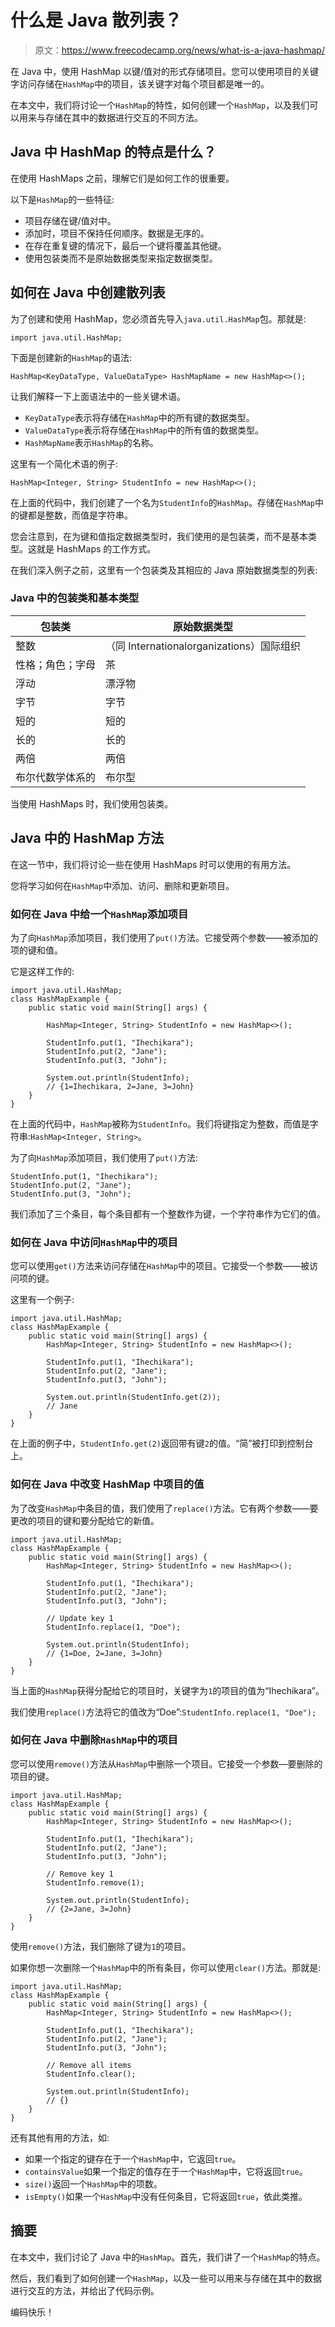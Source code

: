 # 什么是 Java 散列表？

> 原文：<https://www.freecodecamp.org/news/what-is-a-java-hashmap/>

在 Java 中，使用 HashMap 以键/值对的形式存储项目。您可以使用项目的关键字访问存储在`HashMap`中的项目，该关键字对每个项目都是唯一的。

在本文中，我们将讨论一个`HashMap`的特性，如何创建一个`HashMap`，以及我们可以用来与存储在其中的数据进行交互的不同方法。

## Java 中 HashMap 的特点是什么？

在使用 HashMaps 之前，理解它们是如何工作的很重要。

以下是`HashMap`的一些特征:

*   项目存储在键/值对中。
*   添加时，项目不保持任何顺序。数据是无序的。
*   在存在重复键的情况下，最后一个键将覆盖其他键。
*   使用包装类而不是原始数据类型来指定数据类型。

## 如何在 Java 中创建散列表

为了创建和使用 HashMap，您必须首先导入`java.util.HashMap`包。那就是:

```
import java.util.HashMap;
```

下面是创建新的`HashMap`的语法:

```
HashMap<KeyDataType, ValueDataType> HashMapName = new HashMap<>();
```

让我们解释一下上面语法中的一些关键术语。

*   `KeyDataType`表示将存储在`HashMap`中的所有键的数据类型。
*   `ValueDataType`表示将存储在`HashMap`中的所有值的数据类型。
*   `HashMapName`表示`HashMap`的名称。

这里有一个简化术语的例子:

```
HashMap<Integer, String> StudentInfo = new HashMap<>();
```

在上面的代码中，我们创建了一个名为`StudentInfo`的`HashMap`。存储在`HashMap`中的键都是整数，而值是字符串。

您会注意到，在为键和值指定数据类型时，我们使用的是包装类，而不是基本类型。这就是 HashMaps 的工作方式。

在我们深入例子之前，这里有一个包装类及其相应的 Java 原始数据类型的列表:

### Java 中的包装类和基本类型

| 包装类 | 原始数据类型 |
| --- | --- |
| 整数 | （同 Internationalorganizations）国际组织 |
| 性格；角色；字母 | 茶 |
| 浮动 | 漂浮物 |
| 字节 | 字节 |
| 短的 | 短的 |
| 长的 | 长的 |
| 两倍 | 两倍 |
| 布尔代数学体系的 | 布尔型 |

当使用 HashMaps 时，我们使用包装类。

## Java 中的 HashMap 方法

在这一节中，我们将讨论一些在使用 HashMaps 时可以使用的有用方法。

您将学习如何在`HashMap`中添加、访问、删除和更新项目。

### 如何在 Java 中给一个`HashMap`添加项目

为了向`HashMap`添加项目，我们使用了`put()`方法。它接受两个参数——被添加的项的键和值。

它是这样工作的:

```
import java.util.HashMap;
class HashMapExample {
    public static void main(String[] args) {

        HashMap<Integer, String> StudentInfo = new HashMap<>();

        StudentInfo.put(1, "Ihechikara");
        StudentInfo.put(2, "Jane");
        StudentInfo.put(3, "John");

        System.out.println(StudentInfo);
        // {1=Ihechikara, 2=Jane, 3=John}
    }
}
```

在上面的代码中，`HashMap`被称为`StudentInfo`。我们将键指定为整数，而值是字符串:`HashMap<Integer, String>`。

为了向`HashMap`添加项目，我们使用了`put()`方法:

```
StudentInfo.put(1, "Ihechikara");
StudentInfo.put(2, "Jane");
StudentInfo.put(3, "John");
```

我们添加了三个条目，每个条目都有一个整数作为键，一个字符串作为它们的值。

### 如何在 Java 中访问`HashMap`中的项目

您可以使用`get()`方法来访问存储在`HashMap`中的项目。它接受一个参数——被访问项的键。

这里有一个例子:

```
import java.util.HashMap;
class HashMapExample {
    public static void main(String[] args) {
        HashMap<Integer, String> StudentInfo = new HashMap<>();

        StudentInfo.put(1, "Ihechikara");
        StudentInfo.put(2, "Jane");
        StudentInfo.put(3, "John");

        System.out.println(StudentInfo.get(2));
        // Jane
    }
}
```

在上面的例子中，`StudentInfo.get(2)`返回带有键`2`的值。“简”被打印到控制台上。

### 如何在 Java 中改变 HashMap 中项目的值

为了改变`HashMap`中条目的值，我们使用了`replace()`方法。它有两个参数——要更改的项目的键和要分配给它的新值。

```
import java.util.HashMap;
class HashMapExample {
    public static void main(String[] args) {
        HashMap<Integer, String> StudentInfo = new HashMap<>();

        StudentInfo.put(1, "Ihechikara");
        StudentInfo.put(2, "Jane");
        StudentInfo.put(3, "John");

        // Update key 1
        StudentInfo.replace(1, "Doe");

        System.out.println(StudentInfo);
        // {1=Doe, 2=Jane, 3=John}
    }
}
```

当上面的`HashMap`获得分配给它的项目时，关键字为`1`的项目的值为“Ihechikara”。

我们使用`replace()`方法将它的值改为“Doe”:`StudentInfo.replace(1, "Doe");`

### 如何在 Java 中删除`HashMap`中的项目

您可以使用`remove()`方法从`HashMap`中删除一个项目。它接受一个参数—要删除的项目的键。

```
import java.util.HashMap;
class HashMapExample {
    public static void main(String[] args) {
        HashMap<Integer, String> StudentInfo = new HashMap<>();

        StudentInfo.put(1, "Ihechikara");
        StudentInfo.put(2, "Jane");
        StudentInfo.put(3, "John");

        // Remove key 1
        StudentInfo.remove(1);

        System.out.println(StudentInfo);
        // {2=Jane, 3=John}
    }
}
```

使用`remove()`方法，我们删除了键为`1`的项目。

如果你想一次删除一个`HashMap`中的所有条目，你可以使用`clear()`方法。那就是:

```
import java.util.HashMap;
class HashMapExample {
    public static void main(String[] args) {
        HashMap<Integer, String> StudentInfo = new HashMap<>();

        StudentInfo.put(1, "Ihechikara");
        StudentInfo.put(2, "Jane");
        StudentInfo.put(3, "John");

        // Remove all items
        StudentInfo.clear();

        System.out.println(StudentInfo);
        // {}
    }
}
```

还有其他有用的方法，如:

*   如果一个指定的键存在于一个`HashMap`中，它返回`true`。
*   `containsValue`如果一个指定的值存在于一个`HashMap`中，它将返回`true`。
*   `size()`返回一个`HashMap`中的项数。
*   `isEmpty()`如果一个`HashMap`中没有任何条目，它将返回`true`，依此类推。

## 摘要

在本文中，我们讨论了 Java 中的`HashMap`。首先，我们讲了一个`HashMap`的特点。

然后，我们看到了如何创建一个`HashMap`，以及一些可以用来与存储在其中的数据进行交互的方法，并给出了代码示例。

编码快乐！